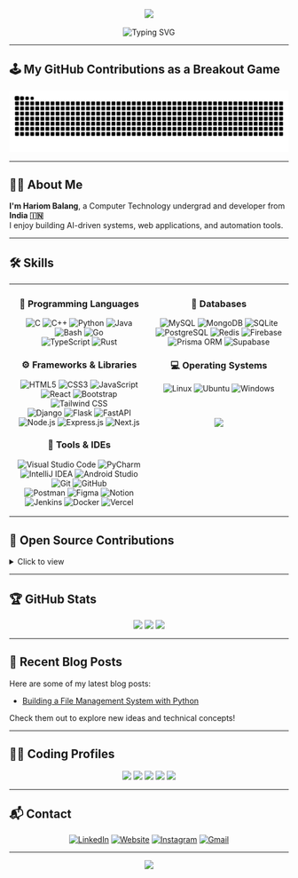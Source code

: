 <div align="center">
  <img src="https://c.tenor.com/qJ5evVs-_uUAAAAC/coding.gif" width="500">
</div>  

<p align="center">
  <img src="https://readme-typing-svg.herokuapp.com?font=Fira+Code&pause=1000&color=00C2CB&width=435&lines=Hi!+I'm+Hariom+Balang;Full-Stack+Developer+💻;AI+%26+ML+Enthusiast+🤖;Open+Source+Contributor+✨" alt="Typing SVG" />
</p>

---

## 🕹️ My GitHub Contributions as a Breakout Game

<p align="center">
  <img src="https://raw.githubusercontent.com/hariom710/hariom710/output/github-contribution-grid-snake.svg" alt="Snake animation" />
</p>

---


## 👨‍💻 About Me
**I'm Hariom Balang**, a Computer Technology undergrad and developer from **India 🇮🇳**  
I enjoy building AI-driven systems, web applications, and automation tools.

---

## :hammer_and_wrench: Skills

<table>
<tr>
<td width="50%" valign="top">

  <h3 align="center">🧠 Programming Languages</h3>
  <p align="center">
    <img src="https://skillicons.dev/icons?i=c" height="45" title="C"/>
    <img src="https://skillicons.dev/icons?i=cpp" height="45" title="C++"/>
    <img src="https://skillicons.dev/icons?i=python" height="45" title="Python"/>
    <img src="https://skillicons.dev/icons?i=java" height="45" title="Java"/>
    <img src="https://skillicons.dev/icons?i=bash" height="45" title="Bash"/>
    <img src="https://skillicons.dev/icons?i=go" height="45" title="Go"/><br>
    <img src="https://skillicons.dev/icons?i=typescript" height="45" title="TypeScript"/>
    <img src="https://skillicons.dev/icons?i=rust" height="45" title="Rust"/>
  </p>

  <h3 align="center">⚙️ Frameworks & Libraries</h3>
  <p align="center">
    <img src="https://skillicons.dev/icons?i=html" height="45" title="HTML5"/>
    <img src="https://skillicons.dev/icons?i=css" height="45" title="CSS3"/>
    <img src="https://skillicons.dev/icons?i=js" height="45" title="JavaScript"/>
    <img src="https://skillicons.dev/icons?i=react" height="45" title="React"/>
    <img src="https://skillicons.dev/icons?i=bootstrap" height="45" title="Bootstrap"/>
    <img src="https://skillicons.dev/icons?i=tailwind" height="45" title="Tailwind CSS"/><br>
    <img src="https://skillicons.dev/icons?i=django" height="45" title="Django"/>
    <img src="https://skillicons.dev/icons?i=flask" height="45" title="Flask"/>
    <img src="https://skillicons.dev/icons?i=fastapi" height="45" title="FastAPI"/>
    <img src="https://skillicons.dev/icons?i=nodejs" height="45" title="Node.js"/>
    <img src="https://skillicons.dev/icons?i=express" height="45" title="Express.js"/>
    <img src="https://skillicons.dev/icons?i=nextjs" height="45" title="Next.js"/>
  </p>

  <h3 align="center">🧰 Tools & IDEs</h3>
  <p align="center">
    <img src="https://skillicons.dev/icons?i=vscode" height="45" title="Visual Studio Code"/>
    <img src="https://skillicons.dev/icons?i=pycharm" height="45" title="PyCharm"/>
    <img src="https://skillicons.dev/icons?i=idea" height="45" title="IntelliJ IDEA"/>
    <img src="https://skillicons.dev/icons?i=androidstudio" height="45" title="Android Studio"/>
    <img src="https://skillicons.dev/icons?i=git" height="45" title="Git"/>
    <img src="https://skillicons.dev/icons?i=github" height="45" title="GitHub"/><br>
    <img src="https://skillicons.dev/icons?i=postman" height="45" title="Postman"/>
    <img src="https://skillicons.dev/icons?i=figma" height="45" title="Figma"/>
    <img src="https://skillicons.dev/icons?i=notion" height="45" title="Notion"/>
    <img src="https://skillicons.dev/icons?i=jenkins" height="45" title="Jenkins"/>
    <img src="https://skillicons.dev/icons?i=docker" height="45" title="Docker"/>
    <img src="https://skillicons.dev/icons?i=vercel" height="45" title="Vercel"/>
  </p>

</td>

<td width="50%" valign="top">

  <h3 align="center">💾 Databases</h3>
  <p align="center">
    <img src="https://skillicons.dev/icons?i=mysql" height="45" title="MySQL"/>
    <img src="https://skillicons.dev/icons?i=mongodb" height="45" title="MongoDB"/>
    <img src="https://skillicons.dev/icons?i=sqlite" height="45" title="SQLite"/>
    <img src="https://skillicons.dev/icons?i=postgres" height="45" title="PostgreSQL"/>
    <img src="https://skillicons.dev/icons?i=redis" height="45" title="Redis"/>
    <img src="https://skillicons.dev/icons?i=firebase" height="45" title="Firebase"/><br>
    <img src="https://skillicons.dev/icons?i=prisma" height="45" title="Prisma ORM"/>
    <img src="https://skillicons.dev/icons?i=supabase" height="45" title="Supabase"/>
  </p>

  <h3 align="center">💻 Operating Systems</h3>
  <p align="center">
    <img src="https://skillicons.dev/icons?i=linux" height="45" title="Linux"/>
    <img src="https://skillicons.dev/icons?i=ubuntu" height="45" title="Ubuntu"/>
    <img src="https://skillicons.dev/icons?i=windows" height="45" title="Windows"/>
  </p>

  <br>
  <p align="center">
    <img src="https://user-images.githubusercontent.com/1612112/89610802-d9f02000-d8be-11ea-873f-aa51c23073e5.png" width="80%">
  </p>

</td>
</tr>
</table>








## 🧩 Open Source Contributions
<details>
<summary>Click to view</summary>
<br>
⭐ Coming soon — currently contributing to open-source Python and AI projects.
</details>

---

## 🏆 GitHub Stats

<p align="center">
  <img src="https://github-readme-stats.vercel.app/api?username=hariom710&show_icons=true&theme=tokyonight" height="150" />
  <img src="https://github-readme-streak-stats-salesp07.vercel.app?user=hariom710&theme=tokyonight" height="150" />
  <img src="https://github-readme-stats.vercel.app/api/top-langs/?username=hariom710&layout=compact&theme=tokyonight" height="150" />
</p>

---



## 🧠 Recent Blog Posts
Here are some of my latest blog posts:
- [Building a File Management System with Python](https://github.com/hariom710)

Check them out to explore new ideas and technical concepts!

---

## 👨‍💻 Coding Profiles

<div align="center">
 <a href="https://www.geeksforgeeks.org/user/hariombalang/"><img src="https://img.shields.io/badge/GeeksforGeeks-gray?style=for-the-badge&logo=geeksforgeeks&logoColor=35914c" /></a>
 <a href="https://leetcode.com/u/hariom71/"><img src="https://img.shields.io/badge/LeetCode-000000?style=for-the-badge&logo=LeetCode&logoColor=#d16c06" /></a>
 <a href="https://www.hackerrank.com/profile/hariombalang"><img src="https://img.shields.io/badge/-Hackerrank-2EC866?style=for-the-badge&logo=HackerRank&logoColor=white" /></a>
 <a href="https://www.codechef.com/users/hariom710"><img src="https://img.shields.io/badge/CodeChef-%23964B00.svg?style=for-the-badge&logo=CodeChef&logoColor=white" /></a>
 <a href="https://codeforces.com/profile/hariom71"><img src="https://img.shields.io/badge/Codeforces-%231F8ACB?style=for-the-badge&logo=Codeforces&logoColor=white" /></a>
</div>

---

## 📬 Contact

<p align="center">
  <a href="https://www.linkedin.com/in/hariombalang"><img src="https://img.icons8.com/color/48/linkedin.png" alt="LinkedIn"/></a>
  <a href="https://hariombalang.netlify.app/"><img src="https://img.icons8.com/doodle/48/domain.png" alt="Website"/></a>
  <a href="https://www.instagram.com/hariom_itself_/"><img src="https://img.icons8.com/color/48/instagram-new.png" alt="Instagram"/></a>
  <a href="mailto:hariombalang@gmail.com"><img src="https://img.icons8.com/fluency/48/gmail.png" alt="Gmail"/></a>
</p>

---

<p align="center">
  <img src="https://komarev.com/ghpvc/?username=hariom710&color=blueviolet&style=flat-square" />
</p>
